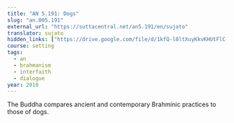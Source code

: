 ```yaml
---
title: "AN 5.191: Dogs"
slug: "an.005.191"
external_url: "https://suttacentral.net/an5.191/en/sujato"
translator: sujato
hidden_links: ["https://drive.google.com/file/d/1kfQ-l0ltXuyKkvKHUtFlC-SBy-nWkgIq"]
course: setting
tags:
  - an
  - brahmanism
  - interfaith
  - dialogue
year: 2018
---
```


The Buddha compares ancient and contemporary Brahminic practices to those of dogs.
